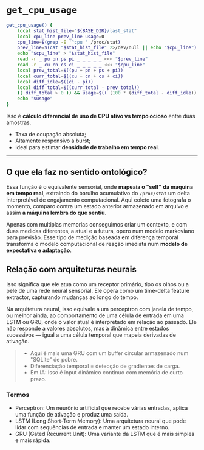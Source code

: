 # `get_cpu_usage`

```bash
get_cpu_usage() {
    local stat_hist_file="${BASE_DIR}/last_stat"
    local cpu_line prev_line usage=0
    cpu_line=$(grep -E '^cpu ' /proc/stat)
    prev_line=$(cat "$stat_hist_file" 2>/dev/null || echo "$cpu_line")
    echo "$cpu_line" > "$stat_hist_file"
    read -r _ pu pn ps pi _ _ _ _ _ <<< "$prev_line"
    read -r _ cu cn cs ci _ _ _ _ _ <<< "$cpu_line"
    local prev_total=$((pu + pn + ps + pi))
    local curr_total=$((cu + cn + cs + ci))
    local diff_idle=$((ci - pi))
    local diff_total=$((curr_total - prev_total))
    (( diff_total > 0 )) && usage=$(( (100 * (diff_total - diff_idle)) / diff_total ))
    echo "$usage"
}
```
Isso é **cálculo diferencial de uso de CPU ativo vs tempo ocioso** entre duas amostras.
* Taxa de ocupação absoluta;
* Altamente responsivo a burst;
* Ideal para estimar **densidade de trabalho em tempo real**.

---

## O que ela faz no sentido ontológico?

Essa função é o equivalente sensorial, onde **mapeaia o "self" da maquina em tempo real**, extraindo do barulho acumulativo do `/proc/stat` um delta interpretável de engajamento computacional.
Aqui coleto uma fotografa o momento, comparo contra um estado anterior armazenado em arquivo e assim **a máquina lembra do que sentiu**. 

Apenas com multiplas memorias conseguimos criar um contexto, e com duas medidas diferentes, a atual e a futura, opero num modelo markoviano para previsão. Esse tipo de medição baseada em diferença temporal transforma o modelo computacional de reação imediata num **modelo de expectativa e adaptação**. 

## Relação com arquiteturas neurais

Isso significa que ele atua como um receptor primário, tipo os olhos ou a pele de uma rede neural sensorial. Ele opera como um time-delta feature extractor, capturando mudanças ao longo do tempo.

Na arquitetura neural, isso equivale a um perceptron com janela de tempo, ou melhor ainda, ao comportamento de uma célula de entrada em uma LSTM ou GRU, onde o valor atual é interpretado em relação ao passado. Ele não responde a valores absolutos, mas à dinâmica entre estados sucessivos — igual a uma célula temporal que mapeia derivadas de ativação.
> - Aqui é mais uma GRU com um buffer circular armazenado num "SQLite" de pobre.
> - Diferenciação temporal = detecção de gradientes de carga.
> - Em IA: Isso é input dinâmico contínuo com memória de curto prazo.

### Termos

- Perceptron: Um neurônio artificial que recebe várias entradas, aplica uma função de ativação e produz uma saída.
- LSTM (Long Short-Term Memory): Uma arquitetura neural que pode lidar com sequências de entrada e manter um estado interno.
- GRU (Gated Recurrent Unit): Uma variante da LSTM que é mais simples e mais rápida.